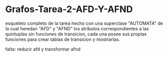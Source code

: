 # Grafos-Tarea-2-AFD-Y-AFND
 esqueleto completo de la tarea hecho con una superclase "AUTOMATA" de la cual heredan "AFD" y "AFND" los atributos correspondientes a las quintuplas sin funciones de transicion, cada una posee sus propias funciones para crear tablas de transicion y mostrarlas.
 
 falta:
 reducir afd y
 transformar afnd
